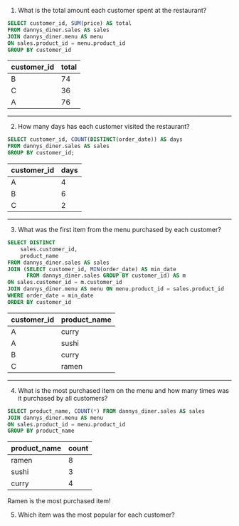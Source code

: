 
1. What is the total amount each customer spent at the restaurant?

```SQL
SELECT customer_id, SUM(price) AS total
FROM dannys_diner.sales AS sales
JOIN dannys_diner.menu AS menu
ON sales.product_id = menu.product_id
GROUP BY customer_id

```

| customer_id | total |
| ----------- | ----- |
| B           | 74    |
| C           | 36    |
| A           | 76    |

---
2. How many days has each customer visited the restaurant?

```SQL
SELECT customer_id, COUNT(DISTINCT(order_date)) AS days
FROM dannys_diner.sales AS sales
GROUP BY customer_id;
```
| customer_id | days |
| ----------- | ---- |
| A           | 4    |
| B           | 6    |
| C           | 2    |

---
3. What was the first item from the menu purchased by each customer?
```SQL
SELECT DISTINCT
	sales.customer_id,
    product_name
FROM dannys_diner.sales AS sales
JOIN (SELECT customer_id, MIN(order_date) AS min_date
      FROM dannys_diner.sales GROUP BY customer_id) AS m
ON sales.customer_id = m.customer_id
JOIN dannys_diner.menu AS menu ON menu.product_id = sales.product_id
WHERE order_date = min_date
ORDER BY customer_id
```

| customer_id | product_name |
| ----------- | ------------ |
| A           | curry        |
| A           | sushi        |
| B           | curry        |
| C           | ramen        |

---
4. What is the most purchased item on the menu and how many times was it purchased by all customers?
``` SQL
SELECT product_name, COUNT(*) FROM dannys_diner.sales AS sales
JOIN dannys_diner.menu AS menu
ON sales.product_id = menu.product_id
GROUP BY product_name
```

| product_name | count |
| ------------ | ----- |
| ramen        | 8     |
| sushi        | 3     |
| curry        | 4     |

Ramen is the most purchased item!

5. Which item was the most popular for each customer?

